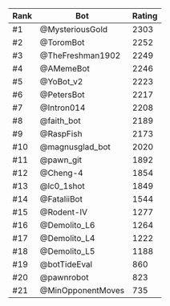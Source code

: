 Rank|Bot|Rating
---|---|---
#1|@MysteriousGold|2303
#2|@ToromBot|2252
#3|@TheFreshman1902|2249
#4|@AMemeBot|2246
#5|@YoBot_v2|2223
#6|@PetersBot|2217
#7|@Intron014|2208
#8|@faith_bot|2189
#9|@RaspFish|2173
#10|@magnusglad_bot|2020
#11|@pawn_git|1892
#12|@Cheng-4|1854
#13|@lc0_1shot|1849
#14|@FataliiBot|1544
#15|@Rodent-IV|1277
#16|@Demolito_L6|1264
#17|@Demolito_L4|1222
#18|@Demolito_L5|1188
#19|@botTideEval|860
#20|@pawnrobot|823
#21|@MinOpponentMoves|735
